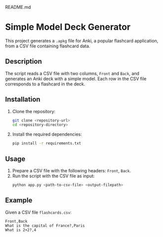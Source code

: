 README.md

# Simple Model Deck Generator

This project generates a `.apkg` file for Anki, a popular flashcard application, from a CSV file containing flashcard data.

## Description

The script reads a CSV file with two columns, `Front` and `Back`, and generates an Anki deck with a simple model. Each row in the CSV file corresponds to a flashcard in the deck.

## Installation

1. Clone the repository:

   ```sh
   git clone <repository-url>
   cd <repository-directory>
   ```

2. Install the required dependencies:
   ```sh
   pip install -r requirements.txt
   ```

## Usage

1. Prepare a CSV file with the following headers: `Front`, `Back`.
2. Run the script with the CSV file as input:
   ```sh
   python app.py <path-to-csv-file> <output-filepath>
   ```

## Example

Given a CSV file `flashcards.csv`:

```csv
Front,Back
What is the capital of France?,Paris
What is 2+2?,4
```
